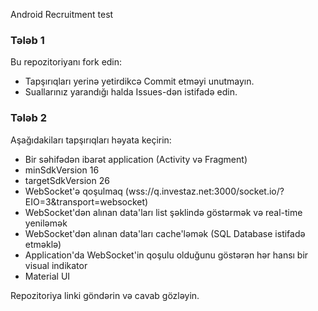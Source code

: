 Android Recruitment test

### Tələb 1
Bu repozitoriyanı fork edin:
* Tapşırıqları yerinə yetirdikcə Commit etməyi unutmayın.
* Suallarınız yarandığı halda Issues-dən istifadə edin.

### Tələb 2
Aşağıdakiları tapşırıqları həyata keçirin:
* Bir səhifədən ibarət application (Activity və Fragment)
* minSdkVersion 16
* targetSdkVersion 26
* WebSocket'ə qoşulmaq (wss://q.investaz.net:3000/socket.io/?EIO=3&transport=websocket)
* WebSocket'dən alınan data'ları list şəklində göstərmək və real-time yeniləmək
* WebSocket'dən alınan data'ları cache'ləmək (SQL Database istifadə etməklə)
* Application'da WebSocket'in qoşulu olduğunu göstərən hər hansı bir visual indikator
* Material UI

Repozitoriya linki göndərin və cavab gözləyin.

